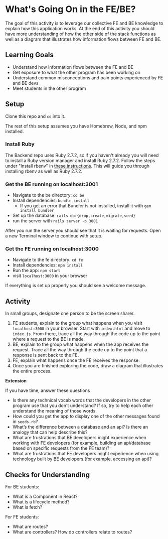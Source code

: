 # What's Going On in the FE/BE?

The goal of this activity is to leverage our collective FE and BE knowledge to explain how this application works. At the end of this activity you should have more understanding of how the other side of the stack functions as well as a diagram that illustrates how information flows between FE and BE.

## Learning Goals

* Understand how information flows between the FE and BE
* Get exposure to what the other program has been working on
* Understand common misconceptions and pain points experienced by FE and BE devs
* Meet students in the other program

## Setup

Clone this repo and `cd` into it.

The rest of this setup assumes you have Homebrew, Node, and npm installed.

### Install Ruby

The Backend repo uses Ruby 2.7.2, so if you haven't already you will need to install a Ruby version manager and install Ruby 2.7.2. Follow the steps under "Install rbenv" in [these instructions](https://mod0.turing.edu/computer-setup#install-rbenv-back-end-students-only). This will guide you through installing rbenv as well as Ruby 2.7.2.

### Get the BE running on localhost:3001

* Navigate to the be directory: `cd be`
* Install dependencies: `bundle install`
    * If you get an error that Bundler is not installed, install it with `gem install bundler`
* Set up the database: `rails db:{drop,create,migrate,seed}`
* run the server with `rails server -p 3001`

After you run the server you should see that it is waiting for requests. Open a new Terminal window to continue with setup.

### Get the FE running on localhost:3000

* Navigate to the fe directory: `cd fe`
* Install dependencies: `npm install`
* Run the app: `npm start`
* visit `localhost:3000` in your browser

If everything is set up properly you should see a welcome message.

## Activity

In small groups, designate one person to be the screen sharer.

1. FE students, explain to the group what happens when you visit `localhost:3000` in your browser. Start with `index.html` and move to `index.js`. From there, trace all the way through the code up to the point where a request to the BE is made.
1. BE, explain to the group what happens when the app receives the request. Trace all the way through the code up to the point that a response is sent back to the FE.
1. FE, explain what happens once the FE receives the response.
1. Once you are finished exploring the code, draw a diagram that illustrates the entire process.

**Extension**

If you have time, answer these questions

* Is there any technical vocab words that the developers in the other program use that you don't understand? If so, try to help each other understand the meaning of those words.
* How could you get the app to display one of the other messages found in `seeds.rb`?
* What’s the difference between a database and an api? Is there an analogy that can help describe this?
* What are frustrations that BE developers might experience when working with FE developers (for example, building an api/database based on specific requests from the FE team)?
* What are frustrations that FE developers might experience when using technology built by BE developers (for example, accessing an api)?

## Checks for Understanding

For BE students:

* What is a Component in React?
* What is a lifecycle method?
* What is fetch?

For FE students:

* What are routes?
* What are controllers? How do controllers relate to routes?
